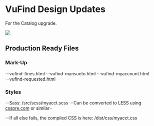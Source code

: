 # VuFind Design Updates

For the Catalog upgrade.

![](http://www.reactiongifs.us/wp-content/uploads/2016/09/state_the_obvious_futurama.gif)

## Production Ready Files
### Mark-Up
⋅⋅⋅vufind-fines.html
⋅⋅⋅vufind-mansueto.html
⋅⋅⋅vufind-myaccount.html
⋅⋅⋅vufind-requested.html

### Styles
⋅⋅⋅Sass: /src/scss/myacct.scss
⋅⋅⋅Can be comverted to LESS using [csspre.com](http://csspre.com/convert/) or similar⋅⋅

⋅⋅⋅If all else fails, the compiled CSS is here: /dist/css/myacct.css

